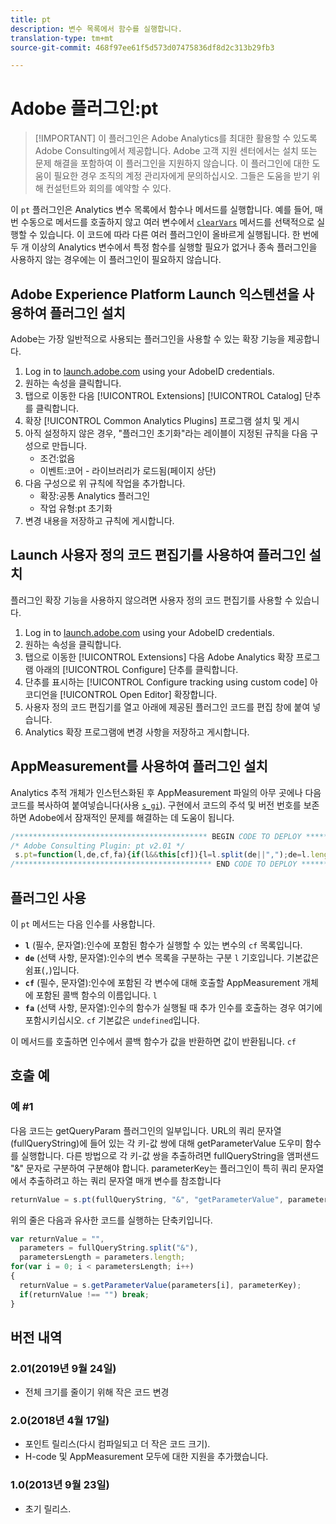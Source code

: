 ```yaml
---
title: pt
description: 변수 목록에서 함수를 실행합니다.
translation-type: tm+mt
source-git-commit: 468f97ee61f5d573d07475836df8d2c313b29fb3

---
```



# Adobe 플러그인:pt

> [!IMPORTANT] 이 플러그인은 Adobe Analytics를 최대한 활용할 수 있도록 Adobe Consulting에서 제공합니다. Adobe 고객 지원 센터에서는 설치 또는 문제 해결을 포함하여 이 플러그인을 지원하지 않습니다. 이 플러그인에 대한 도움이 필요한 경우 조직의 계정 관리자에게 문의하십시오. 그들은 도움을 받기 위해 컨설턴트와 회의를 예약할 수 있다.

이 `pt` 플러그인은 Analytics 변수 목록에서 함수나 메서드를 실행합니다. 예를 들어, 매번 수동으로 메서드를 호출하지 않고 여러 변수에서 [`clearVars`](../functions/clearvars.md) 메서드를 선택적으로 실행할 수 있습니다. 이 코드에 따라 다른 여러 플러그인이 올바르게 실행됩니다. 한 번에 두 개 이상의 Analytics 변수에서 특정 함수를 실행할 필요가 없거나 종속 플러그인을 사용하지 않는 경우에는 이 플러그인이 필요하지 않습니다.

## Adobe Experience Platform Launch 익스텐션을 사용하여 플러그인 설치

Adobe는 가장 일반적으로 사용되는 플러그인을 사용할 수 있는 확장 기능을 제공합니다.

1. Log in to [launch.adobe.com](https://launch.adobe.com) using your AdobeID credentials.
1. 원하는 속성을 클릭합니다.
1. 탭으로 이동한 다음 [!UICONTROL Extensions] [!UICONTROL Catalog] 단추를 클릭합니다.
1. 확장 [!UICONTROL Common Analytics Plugins] 프로그램 설치 및 게시
1. 아직 설정하지 않은 경우, &quot;플러그인 초기화&quot;라는 레이블이 지정된 규칙을 다음 구성으로 만듭니다.
   * 조건:없음
   * 이벤트:코어 - 라이브러리가 로드됨(페이지 상단)
1. 다음 구성으로 위 규칙에 작업을 추가합니다.
   * 확장:공통 Analytics 플러그인
   * 작업 유형:pt 초기화
1. 변경 내용을 저장하고 규칙에 게시합니다.

## Launch 사용자 정의 코드 편집기를 사용하여 플러그인 설치

플러그인 확장 기능을 사용하지 않으려면 사용자 정의 코드 편집기를 사용할 수 있습니다.

1. Log in to [launch.adobe.com](https://launch.adobe.com) using your AdobeID credentials.
1. 원하는 속성을 클릭합니다.
1. 탭으로 이동한 [!UICONTROL Extensions] 다음 Adobe Analytics 확장 프로그램 아래의 [!UICONTROL Configure] 단추를 클릭합니다.
1. 단추를 표시하는 [!UICONTROL Configure tracking using custom code] 아코디언을 [!UICONTROL Open Editor] 확장합니다.
1. 사용자 정의 코드 편집기를 열고 아래에 제공된 플러그인 코드를 편집 창에 붙여 넣습니다.
1. Analytics 확장 프로그램에 변경 사항을 저장하고 게시합니다.

## AppMeasurement를 사용하여 플러그인 설치

Analytics 추적 개체가 인스턴스화된 후 AppMeasurement 파일의 아무 곳에나 다음 코드를 복사하여 붙여넣습니다(사용 [`s_gi`](../functions/s-gi.md)). 구현에서 코드의 주석 및 버전 번호를 보존하면 Adobe에서 잠재적인 문제를 해결하는 데 도움이 됩니다.

```js
/******************************************* BEGIN CODE TO DEPLOY *******************************************/
/* Adobe Consulting Plugin: pt v2.01 */
 s.pt=function(l,de,cf,fa){if(l&&this[cf]){l=l.split(de||",");de=l.length;for(var e,c=0;c<de;c++)if(e=this[cf](l[c],fa))return e}};
/******************************************** END CODE TO DEPLOY ********************************************/
```

## 플러그인 사용

이 `pt` 메서드는 다음 인수를 사용합니다.

* **`l`** (필수, 문자열):인수에 포함된 함수가 실행할 수 있는 변수의 `cf` 목록입니다.
* **`de`** (선택 사항, 문자열):인수의 변수 목록을 구분하는 구분 `l` 기호입니다. 기본값은 쉼표(`,`)입니다.
* **`cf`** (필수, 문자열):인수에 포함된 각 변수에 대해 호출할 AppMeasurement 개체에 포함된 콜백 함수의 이름입니다. `l`
* **`fa`** (선택 사항, 문자열):인수의 함수가 실행될 때 추가 인수를 호출하는 경우 여기에 포함시키십시오. `cf` 기본값은 `undefined`입니다.

이 메서드를 호출하면 인수에서 콜백 함수가 값을 반환하면 값이 반환됩니다. `cf`

## 호출 예

### 예 #1

다음 코드는 getQueryParam 플러그인의 일부입니다.  URL의 쿼리 문자열(fullQueryString)에 들어 있는 각 키-값 쌍에 대해 getParameterValue 도우미 함수를 실행합니다.  다른 방법으로 각 키-값 쌍을 추출하려면 fullQueryString을 앰퍼샌드 &quot;&amp;&quot; 문자로 구분하여 구분해야 합니다. parameterKey는 플러그인이 특히 쿼리 문자열에서 추출하려고 하는 쿼리 문자열 매개 변수를 참조합니다

```javascript
returnValue = s.pt(fullQueryString, "&", "getParameterValue", parameterKey)
```

위의 줄은 다음과 유사한 코드를 실행하는 단축키입니다.

```js
var returnValue = "",
  parameters = fullQueryString.split("&"),
  parametersLength = parameters.length;
for(var i = 0; i < parametersLength; i++)
{
  returnValue = s.getParameterValue(parameters[i], parameterKey);
  if(returnValue !== "") break;
}
```

## 버전 내역

### 2.01(2019년 9월 24일)

* 전체 크기를 줄이기 위해 작은 코드 변경

### 2.0(2018년 4월 17일)

* 포인트 릴리스(다시 컴파일되고 더 작은 코드 크기).
* H-code 및 AppMeasurement 모두에 대한 지원을 추가했습니다.

### 1.0(2013년 9월 23일)

* 초기 릴리스.
